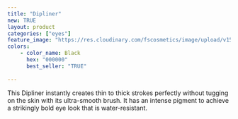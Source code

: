 ```yaml
---
title: "Dipliner"
new: TRUE
layout: product
categories: ["eyes"]
feature_image: "https://res.cloudinary.com/fscosmetics/image/upload/v1553853722/fs_dipliner.jpg"
colors:
    - color_name: Black
      hex: "000000"
      best_seller: "TRUE"
    
---
```

This Dipliner instantly creates thin to thick strokes perfectly without tugging on the skin with its ultra-smooth brush. It has an intense pigment to achieve a strikingly bold eye look that is water-resistant.
